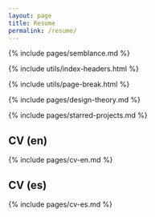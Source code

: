 ```yaml
---
layout: page
title: Resume
permalink: /resume/
---
```


{% include pages/semblance.md %}

{% include utils/index-headers.html %}

{% include utils/page-break.html %}

{% include pages/design-theory.md %}

{% include pages/starred-projects.md %}

## CV (en)

{% include pages/cv-en.md %}

## CV (es)

{% include pages/cv-es.md %}
